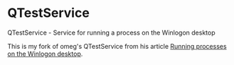 QTestService
============

QTestService - Service for running a process on the Winlogon desktop

This is my fork of omeg's QTestService from his article [Running processes on the Winlogon desktop](http://omeg.pl/blog/2014/01/running-processes-on-the-winlogon-desktop/).
